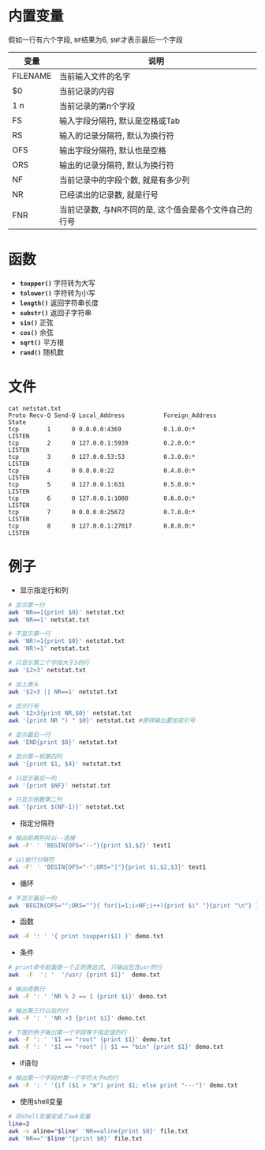 # 内置变量
假如一行有六个字段, `NF`结果为6, `$NF`才表示最后一个字段

变量     | 说明
-------- | ----
FILENAME | 当前输入文件的名字
$0       | 当前记录的内容
$1~$n    | 当前记录的第n个字段
FS       | 输入字段分隔符, 默认是空格或Tab
RS       | 输入的记录分隔符, 默认为换行符
OFS      | 输出字段分隔符, 默认也是空格
ORS      | 输出的记录分隔符, 默认为换行符
NF       | 当前记录中的字段个数, 就是有多少列
NR       | 已经读出的记录数, 就是行号
FNR      | 当前记录数, 与NR不同的是, 这个值会是各个文件自己的行号

# 函数
* **`toupper()`** 字符转为大写
* **`tolower()`** 字符转为小写
* **`length()`** 返回字符串长度
* **`substr()`** 返回子字符串
* **`sin()`** 正弦
* **`cos()`** 余弦
* **`sqrt()`** 平方根
* **`rand()`** 随机数

# 文件
```
cat netstat.txt
Proto Recv-Q Send-Q Local_Address           Foreign_Address         State
tcp        1      0 0.0.0.0:4369            0.1.0.0:*               LISTEN
tcp        2      0 127.0.0.1:5939          0.2.0.0:*               LISTEN
tcp        3      0 127.0.0.53:53           0.3.0.0:*               LISTEN
tcp        4      0 0.0.0.0:22              0.4.0.0:*               LISTEN
tcp        5      0 127.0.0.1:631           0.5.0.0:*               LISTEN
tcp        6      0 127.0.0.1:1080          0.6.0.0:*               LISTEN
tcp        7      0 0.0.0.0:25672           0.7.0.0:*               LISTEN
tcp        8      0 127.0.0.1:27017         0.8.0.0:*               LISTEN
```

# 例子
* 显示指定行和列
```sh
# 显示第一行
awk 'NR==1{print $0}' netstat.txt
awk 'NR==1' netstat.txt

# 不显示第一行
awk 'NR!=1{print $0}' netstat.txt
awk 'NR!=1' netstat.txt

# 只显示第二个字段大于3的行
awk '$2>3' netstat.txt

# 加上表头
awk '$2>3 || NR==1' netstat.txt

# 显示行号
awk '$2>3{print NR,$0}' netstat.txt
awk '{print NR ") " $0}' netstat.txt #原样输出要加双引号

# 显示最后一行
awk 'END{print $0}' netstat.txt

# 显示第一和第四列
awk '{print $1, $4}' netstat.txt

# 只显示最后一列
awk '{print $NF}' netstat.txt

# 只显示倒数第二列
awk '{print $(NF-1)}' netstat.txt
```

* 指定分隔符
```sh
# 输出前两列并以--连接
awk -F' ' 'BEGIN{OFS="--"}{print $1,$2}' test1

# 以|做行分隔符
awk -F' ' 'BEGIN{OFS="-";ORS="|"}{print $1,$2,$3}' test1
```

* 循环
```sh
# 不显示最后一列
awk 'BEGIN{OFS="";ORS=""}{ for(i=1;i<NF;i++){print $i" "}{print "\n"} }' test1
```

* 函数
```sh
awk -F ': ' '{ print toupper($1) }' demo.txt  
```

* 条件
```sh
# print命令前面是一个正则表达式, 只输出包含usr的行
awk  -F  ': '  '/usr/ {print $1}'  demo.txt

# 输出奇数行
awk -F ': ' 'NR % 2 == 1 {print $1}' demo.txt

# 输出第三行以后的行
awk -F ': ' 'NR >3 {print $1}' demo.txt

# 下面的例子输出第一个字段等于指定值的行
awk -F ': ' '$1 == "root" {print $1}' demo.txt
awk -F ': ' '$1 == "root" || $1 == "bin" {print $1}' demo.txt
```

* if语句
```sh
# 输出第一个字段的第一个字符大于m的行
awk -F ': ' '{if ($1 > "m") print $1; else print "---"}' demo.txt
```

* 使用shell变量
```sh
# 将shell变量变成了awk变量
line=2
awk -v aline="$line" 'NR==aline{print $0}' file.txt
awk 'NR=="'$line'"{print $0}' file.txt
```
